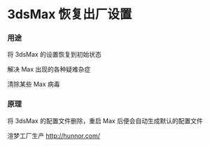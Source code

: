 # 3dsMax 恢复出厂设置

### 用途
将 3dsMax 的设置恢复到初始状态

解决 Max 出现的各种疑难杂症

清除某些 Max 病毒

### 原理
将 3dsMax 的配置文件删除，重启 Max 后便会自动生成默认的配置文件


渲梦工厂生产 http://hunnor.com/
